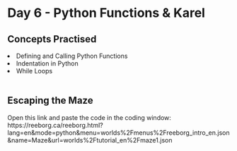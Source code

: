 <h1>Day 6 - Python Functions & Karel</h1>
<h2>Concepts Practised</h2>
<li>Defining and Calling Python Functions
<li>Indentation in Python
<li>While Loops
<br></br>
<h2>Escaping the Maze</h2>
<p>Open this link and paste the code in the coding window: https://reeborg.ca/reeborg.html?lang=en&mode=python&menu=worlds%2Fmenus%2Freeborg_intro_en.json&name=Maze&url=worlds%2Ftutorial_en%2Fmaze1.json</p>